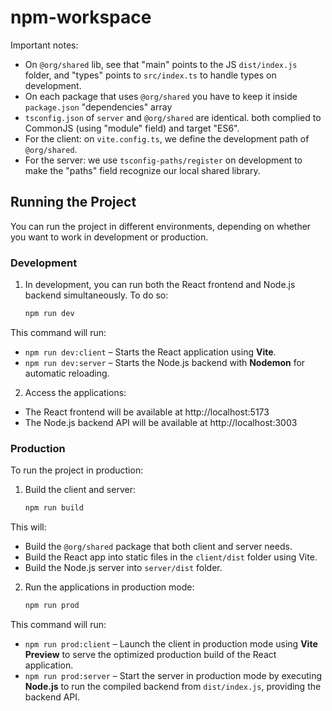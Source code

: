 # npm-workspace

Important notes:
 - On `@org/shared` lib, see that "main" points to the JS `dist/index.js` folder, and "types" points to `src/index.ts` to handle types on development.
 - On each package that uses `@org/shared` you have to keep it inside `package.json` "dependencies" array
 - `tsconfig.json` of `server` and `@org/shared` are identical. both complied to CommonJS (using "module" field) and target "ES6".
 - For the client: on `vite.config.ts`, we define the development path of `@org/shared`.
 - For the server: we use `tsconfig-paths/register` on development to make the "paths" field recognize our local shared library.

## Running the Project

You can run the project in different environments, depending on whether you want to work in development or production.

### Development

1. In development, you can run both the React frontend and Node.js backend simultaneously. To do so:

   ```bash
   npm run dev

This command will run:

- `npm run dev:client` – Starts the React application using **Vite**.
- `npm run dev:server` – Starts the Node.js backend with **Nodemon** for automatic reloading.

2. Access the applications:

- The React frontend will be available at http://localhost:5173
- The Node.js backend API will be available at http://localhost:3003

### Production

To run the project in production:

1. Build the client and server:

   ```bash
   npm run build

This will:

   - Build the `@org/shared` package that both client and server needs.
   - Build the React app into static files in the `client/dist` folder using Vite.
   - Build the Node.js server into `server/dist` folder.

2. Run the applications in production mode:

   ```bash
   npm run prod

This command will run:

- `npm run prod:client` – Launch the client in production mode using **Vite Preview** to serve the optimized production build of the React application.
- `npm run prod:server` – Start the server in production mode by executing **Node.js** to run the compiled backend from `dist/index.js`, providing the backend API.

